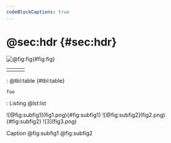 ```yaml
---
codeBlockCaptions: true
...
```


# @sec:hdr {#sec:hdr}

![@fig:fig](foo.png){#fig:fig}

| | | |
|-|-|-|
| | | |

: @tbl:table {#tbl:table}

<!---->

```{#lst:lst .cpp}
foo
```

: Listing @lst:lst

<div id="fig:subfigures">
  ![@fig:subfig1](fig1.png){#fig:subfig1}
  ![@fig:subfig2](fig2.png){#fig:subfig2}
  ![3](fig3.png)

  Caption @fig:subfig1 @fig:subfig2
</div>
